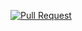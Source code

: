 [![Pull Request](https://github.com/Kiolk/DevToClient/actions/workflows/pull_request.yml/badge.svg)](https://github.com/Kiolk/DevToClient/actions/workflows/pull_request.yml)

